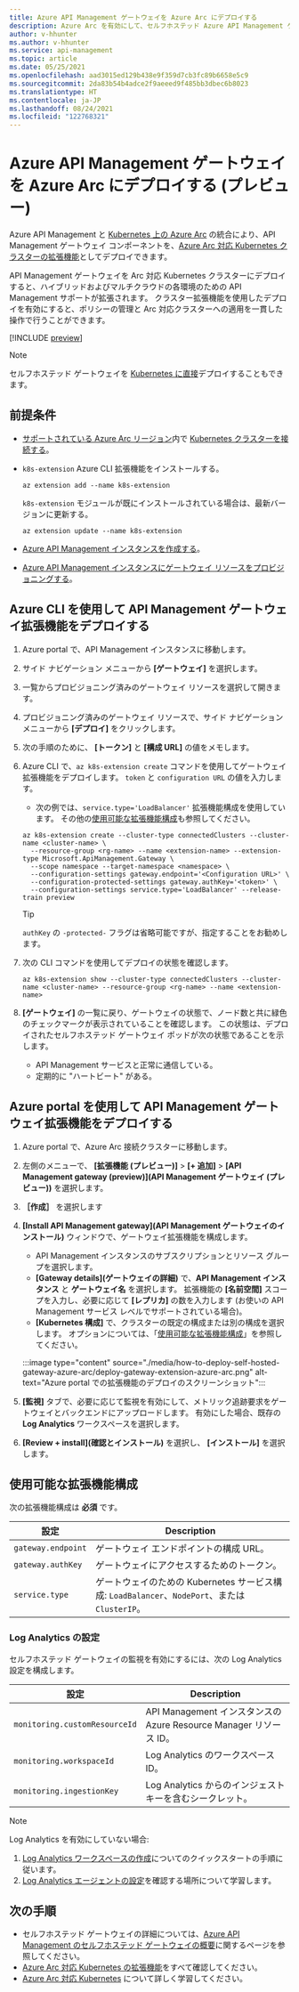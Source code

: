 ```yaml
---
title: Azure API Management ゲートウェイを Azure Arc にデプロイする
description: Azure Arc を有効にして、セルフホステッド Azure API Management ゲートウェイをデプロイします。
author: v-hhunter
ms.author: v-hhunter
ms.service: api-management
ms.topic: article
ms.date: 05/25/2021
ms.openlocfilehash: aad3015ed129b438e9f359d7cb3fc89b6658e5c9
ms.sourcegitcommit: 2da83b54b4adce2f9aeeed9f485bb3dbec6b8023
ms.translationtype: HT
ms.contentlocale: ja-JP
ms.lasthandoff: 08/24/2021
ms.locfileid: "122768321"
---
```

# <a name="deploy-an-azure-api-management-gateway-on-azure-arc-preview"></a>Azure API Management ゲートウェイを Azure Arc にデプロイする (プレビュー)

Azure API Management と [Kubernetes 上の Azure Arc](../azure-arc/kubernetes/overview.md) の統合により、API Management ゲートウェイ コンポーネントを、[Azure Arc 対応 Kubernetes クラスターの拡張機能](../azure-arc/kubernetes/extensions.md)としてデプロイできます。 

API Management ゲートウェイを Arc 対応 Kubernetes クラスターにデプロイすると、ハイブリッドおよびマルチクラウドの各環境のための API Management サポートが拡張されます。 クラスター拡張機能を使用したデプロイを有効にすると、ポリシーの管理と Arc 対応クラスターへの適用を一貫した操作で行うことができます。

[!INCLUDE [preview](./includes/preview/preview-callout-self-hosted-gateway-azure-arc.md)]

> [!NOTE]
> セルフホステッド ゲートウェイを [Kubernetes に直接](./how-to-deploy-self-hosted-gateway-azure-kubernetes-service.md)デプロイすることもできます。

## <a name="prerequisites"></a>前提条件

* [サポートされている Azure Arc リージョン](https://azure.microsoft.com/global-infrastructure/services/?products=azure-arc)内で [Kubernetes クラスターを接続する](../azure-arc/kubernetes/quickstart-connect-cluster.md)。
* `k8s-extension` Azure CLI 拡張機能をインストールする。

    ```azurecli
    az extension add --name k8s-extension
    ```
    `k8s-extension` モジュールが既にインストールされている場合は、最新バージョンに更新する。

    ```azurecli
    az extension update --name k8s-extension
    ```
* [Azure API Management インスタンスを作成する](./get-started-create-service-instance.md)。
* [Azure API Management インスタンスにゲートウェイ リソースをプロビジョニングする](./api-management-howto-provision-self-hosted-gateway.md)。

## <a name="deploy-the-api-management-gateway-extension-using-azure-cli"></a>Azure CLI を使用して API Management ゲートウェイ拡張機能をデプロイする

1. Azure portal で、API Management インスタンスに移動します。
1. サイド ナビゲーション メニューから **[ゲートウェイ]** を選択します。
1. 一覧からプロビジョニング済みのゲートウェイ リソースを選択して開きます。
1. プロビジョニング済みのゲートウェイ リソースで、サイド ナビゲーション メニューから **[デプロイ]** をクリックします。
1. 次の手順のために、 **[トークン]** と **[構成 URL]** の値をメモします。
1. Azure CLI で、`az k8s-extension create` コマンドを使用してゲートウェイ拡張機能をデプロイします。 `token` と `configuration URL` の値を入力します。
    * 次の例では、`service.type='LoadBalancer'` 拡張機能構成を使用しています。 その他の[使用可能な拡張機能構成](#available-extension-configurations)も参照してください。

    ```azurecli
    az k8s-extension create --cluster-type connectedClusters --cluster-name <cluster-name> \
      --resource-group <rg-name> --name <extension-name> --extension-type Microsoft.ApiManagement.Gateway \
      --scope namespace --target-namespace <namespace> \
      --configuration-settings gateway.endpoint='<Configuration URL>' \
      --configuration-protected-settings gateway.authKey='<token>' \
      --configuration-settings service.type='LoadBalancer' --release-train preview
    ```

    > [!TIP]
    > `authKey` の `-protected-` フラグは省略可能ですが、指定することをお勧めします。 

1. 次の CLI コマンドを使用してデプロイの状態を確認します。
    ```azurecli
    az k8s-extension show --cluster-type connectedClusters --cluster-name <cluster-name> --resource-group <rg-name> --name <extension-name>
    ```
1. **[ゲートウェイ]** の一覧に戻り、ゲートウェイの状態で、ノード数と共に緑色のチェックマークが表示されていることを確認します。 この状態は、デプロイされたセルフホステッド ゲートウェイ ポッドが次の状態であることを示します。
    * API Management サービスと正常に通信している。
    * 定期的に "ハートビート" がある。

## <a name="deploy-the-api-management-gateway-extension-using-azure-portal"></a>Azure portal を使用して API Management ゲートウェイ拡張機能をデプロイする

1. Azure portal で、Azure Arc 接続クラスターに移動します。
1. 左側のメニューで、 **[拡張機能 (プレビュー)]**  >  **[+ 追加]**  >  **[API Management gateway (preview)]\(API Management ゲートウェイ (プレビュー)\)** を選択します。
1. **［作成］** を選択します
1. **[Install API Management gateway]\(API Management ゲートウェイのインストール\)** ウィンドウで、ゲートウェイ拡張機能を構成します。
    * API Management インスタンスのサブスクリプションとリソース グループを選択します。
    * **[Gateway details]\(ゲートウェイの詳細\)** で、**API Management インスタンス** と **ゲートウェイ名** を選択します。 拡張機能の **[名前空間]** スコープを入力し、必要に応じて **[レプリカ]** の数を入力します (お使いの API Management サービス レベルでサポートされている場合)。
    * **[Kubernetes 構成]** で、クラスターの既定の構成または別の構成を選択します。 オプションについては、「[使用可能な拡張機能構成](#available-extension-configurations)」を参照してください。

    :::image type="content" source="./media/how-to-deploy-self-hosted-gateway-azure-arc/deploy-gateway-extension-azure-arc.png" alt-text="Azure portal での拡張機能のデプロイのスクリーンショット":::

1. **[監視]** タブで、必要に応じて監視を有効にして、メトリック追跡要求をゲートウェイとバックエンドにアップロードします。 有効にした場合、既存の **Log Analytics** ワークスペースを選択します。
1. **[Review + install]\(確認とインストール\)** を選択し、 **[インストール]** を選択します。

## <a name="available-extension-configurations"></a>使用可能な拡張機能構成

次の拡張機能構成は **必須** です。

| 設定 | Description |
| ------- | ----------- | 
| `gateway.endpoint` | ゲートウェイ エンドポイントの構成 URL。 |
| `gateway.authKey` | ゲートウェイにアクセスするためのトークン。 | 
| `service.type` | ゲートウェイのための Kubernetes サービス構成: `LoadBalancer`、`NodePort`、または `ClusterIP`。 |

### <a name="log-analytics-settings"></a>Log Analytics の設定

セルフホステッド ゲートウェイの監視を有効にするには、次の Log Analytics 設定を構成します。

| 設定 | Description |
| ------- | ----------- | 
| `monitoring.customResourceId` | API Management インスタンスの Azure Resource Manager リソース ID。 |
| `monitoring.workspaceId` | Log Analytics のワークスペース ID。 | 
| `monitoring.ingestionKey` | Log Analytics からのインジェスト キーを含むシークレット。 |

> [!NOTE]
> Log Analytics を有効にしていない場合: 
> 1. [Log Analytics ワークスペースの作成](../azure-monitor/logs/quick-create-workspace.md)についてのクイックスタートの手順に従います。 
> 1. [Log Analytics エージェントの設定](../azure-monitor/agents/log-analytics-agent.md)を確認する場所について学習します。

## <a name="next-steps"></a>次の手順

* セルフホステッド ゲートウェイの詳細については、[Azure API Management のセルフホステッド ゲートウェイの概要](self-hosted-gateway-overview.md)に関するページを参照してください。
* [Azure Arc 対応 Kubernetes の拡張機能](../azure-arc/kubernetes/extensions.md)をすべて確認してください。 
* [Azure Arc 対応 Kubernetes](../azure-arc/kubernetes/overview.md) について詳しく学習してください。
